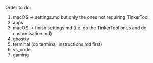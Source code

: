 Order to do: 
1. macOS -> settings.md but only the ones not requiring TinkerTool
2. apps 
3. macOS -> finish settings.md (i.e. do the TinkerTool ones and do customisation.md)
4. ghostty
5. terminal (do terminal_instructions.md first)
6. vs_code
7. gaming




